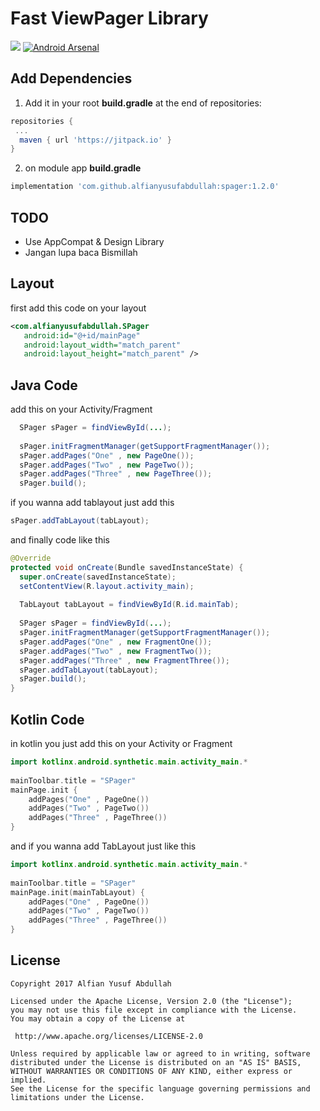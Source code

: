 # Fast ViewPager Library

[![](https://jitpack.io/v/alfianyusufabdullah/spager.svg)](https://jitpack.io/#alfianyusufabdullah/spager) [![Android Arsenal]( https://img.shields.io/badge/Android%20Arsenal-SPager-green.svg?style=flat )]( https://android-arsenal.com/details/1/7006 )

## Add Dependencies

1. Add it in your root **build.gradle** at the end of repositories:
```gradle
repositories {
 ...
  maven { url 'https://jitpack.io' }
}
```
2. on module app **build.gradle** 
```gradle
implementation 'com.github.alfianyusufabdullah:spager:1.2.0'
```
## TODO
* Use AppCompat & Design Library
* Jangan lupa baca Bismillah

## Layout

first add this code on your layout
```xml
<com.alfianyusufabdullah.SPager
   android:id="@+id/mainPage"
   android:layout_width="match_parent"
   android:layout_height="match_parent" />
```

## Java Code
add this on your Activity/Fragment
```java
  SPager sPager = findViewById(...);
  
  sPager.initFragmentManager(getSupportFragmentManager());
  sPager.addPages("One" , new PageOne());
  sPager.addPages("Two" , new PageTwo());
  sPager.addPages("Three" , new PageThree());
  sPager.build();
```

if you wanna add tablayout just add this

```java
sPager.addTabLayout(tabLayout);
```

and finally code like this 

```java
@Override
protected void onCreate(Bundle savedInstanceState) {
  super.onCreate(savedInstanceState);
  setContentView(R.layout.activity_main);
  
  TabLayout tabLayout = findViewById(R.id.mainTab);
 
  SPager sPager = findViewById(...);
  sPager.initFragmentManager(getSupportFragmentManager());
  sPager.addPages("One" , new FragmentOne());
  sPager.addPages("Two" , new FragmentTwo());
  sPager.addPages("Three" , new FragmentThree());
  sPager.addTabLayout(tabLayout);
  sPager.build();
}
```

## Kotlin Code

in kotlin you just add this on your Activity or Fragment
```kotlin
import kotlinx.android.synthetic.main.activity_main.*
    
mainToolbar.title = "SPager"
mainPage.init {
    addPages("One" , PageOne())
    addPages("Two" , PageTwo())
    addPages("Three" , PageThree())
}
```
and if you wanna add TabLayout just like this
```kotlin
import kotlinx.android.synthetic.main.activity_main.*
    
mainToolbar.title = "SPager"
mainPage.init(mainTabLayout) {
    addPages("One" , PageOne())
    addPages("Two" , PageTwo())
    addPages("Three" , PageThree())
}
```

## License

    Copyright 2017 Alfian Yusuf Abdullah

    Licensed under the Apache License, Version 2.0 (the "License");
    you may not use this file except in compliance with the License.
    You may obtain a copy of the License at

     http://www.apache.org/licenses/LICENSE-2.0

    Unless required by applicable law or agreed to in writing, software
    distributed under the License is distributed on an "AS IS" BASIS,
    WITHOUT WARRANTIES OR CONDITIONS OF ANY KIND, either express or implied.
    See the License for the specific language governing permissions and
    limitations under the License.
